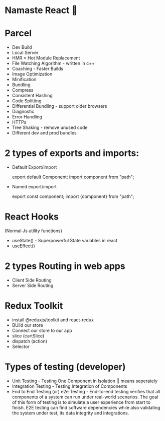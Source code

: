 # Namaste React 🚀


# Parcel
- Dev Build
- Local Server
- HMR = Hot Module Replacement
- File Watching Algorithm - written in c++
- Coaching - Faster Builds
- Image Optimization
- Minification
- Bundling
- Compress
- Consistent Hashing
- Code Splitting
- Differential Bundling - support older browsers
- Diagnostic
- Error Handling
- HTTPs
- Tree Shaking - remove unused code
- Different dev and prod bundles





# 2 types of exports and imports:

- Default Export/import

    export default Component;
    import component from "path";

- Named export/import
 
    export const component;
    import {component} from "path";



# React Hooks
(Normal Js utility functions)
- useState() - Superpowerful State variables in react
- useEffect()


# 2 types Routing in web apps
- Client Side Routing
- Server Side Routing


# Redux Toolkit
- install @reduxjs/toolkit and react-redux
- BUild our store
- Connect our store to our app
- slice (cartSlice)
- dispatch (action)
- Selector


# Types of testing (developer)
- Unit Testing - Testing One Component in Isolation || means seperately
- Integration Testing - Testing Integration of Components
- End to End Testing (or) e2e Testing - End-to-end testing verifies that all components of a system can run under real-world scenarios. The goal of this form of testing is to simulate a user experience from start to finish. E2E testing can find software dependencies while also validating the system under test, its data integrity and integrations.
